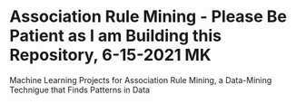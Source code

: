 # Association Rule Mining - Please Be Patient as I am Building this Repository, 6-15-2021  MK
Machine Learning Projects for Association Rule Mining, a Data-Mining Technigue that Finds Patterns in Data
